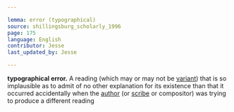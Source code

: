 ```yaml
---

lemma: error (typographical)
source: shillingsburg_scholarly_1996
page: 175
language: English
contributor: Jesse
last_updated_by: Jesse

---
```



**typographical error.** A reading (which may or may not be [variant](variant)) that is so implausible as to admit of no other explanation for its existence than that it occurred accidentally when the [author](author.html) (or [scribe](scribe.html) or compositor) was trying to produce a different reading
